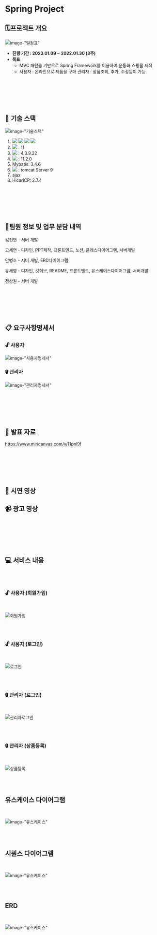 # Spring Project

## 🗓️프로젝트 개요

![image-"일정표"](img/Schedule.png)

- **진행 기간 : 2023.01.09 ~ 2022.01.30 (3주)**
- **목표**
  - MVC 패턴을 기반으로 Spring Framework를 이용하여 운동화 쇼핑몰 제작
  - 사용자 : 온라인으로 제품을 구매
    관리자 : 상품조회, 추가, 수정등이 가능
    
</br></br></br></br></br>
 
## :wrench: 기술 스택

![image-"기술스택"](img/TechnologyStack.jpg)
</br>

1. <img src="https://img.shields.io/badge/html5-E34F26?style=for-the-badge&logo=html5&logoColor=white">
   <img src="https://img.shields.io/badge/css-1572B6?style=for-the-badge&logo=css3&logoColor=white">
   <img src="https://img.shields.io/badge/javascript-F7DF1E?style=for-the-badge&logo=javascript&logoColor=black">
   <img src="https://img.shields.io/badge/jquery-0769AD?style=for-the-badge&logo=jquery&logoColor=white">
2. <img src="https://img.shields.io/badge/java-007396?style=for-the-badge&logo=java&logoColor=white"> : 11
3. <img src="https://img.shields.io/badge/spring-6DB33F?style=for-the-badge&logo=spring&logoColor=white"> : 4.3.9.22
4. <img src="https://img.shields.io/badge/oracle-F80000?style=for-the-badge&logo=oracle&logoColor=white"> : 11.2.0
5. Mybatis: 3.4.6
6. <img src="https://img.shields.io/badge/apache tomcat-F8DC75?style=for-the-badge&logo=apachetomcat&logoColor=white"> : tomcat Server 9
7. ajax
8. HicariCP: 2.7.4


    
</br></br></br></br></br>
 
## 👯팀원 정보 및 업무 분담 내역

김진현 - 서버 개발

고세연 - 디자인, PPT제작, 프론트엔드, 노션, 클래스다이어그램, 서버개발

안병호 - 서버 개발, ERD다이어그램

유세영 - 디자인, 깃허브, README, 프론트엔드, 유스케이스다이어그램, 서버개발

정상원 - 서버 개발
    
</br></br></br></br></br>
 
## :clipboard: 요구사항명세서

### :unlock: 사용자
![image-"사용자명세서"](img/user.png)



### :lock: 관리자
![image-"관리자명세서"](img/admin.png)
    
</br></br></br></br></br>
 
## :file_folder: 발표 자료

https://www.miricanvas.com/v/11pnl9f
    
</br></br></br></br></br>
 
## :information_desk_person: 시연 영상



## :video_camera: 광고 영상
    
</br></br></br></br></br>
 
## :computer: 서비스 내용

</br></br>

### :unlock: 사용자 (회원가입)
</br>

![회원가입](img/join.gif)

</br></br>

### :unlock: 사용자 (로그인)
</br>

![로그인](img/login.gif)

</br></br>

### :lock: 관리자 (로그인)
</br>

![관리자로그인](img/adminlogin.gif)

</br></br>

### :lock: 관리자 (상품등록)
</br>

![상품등록](img/ProductRegistration.gif)

</br></br>





## 유스케이스 다이어그램
</br>

![image-"유스케이스"](img/UseCase.gif)

</br></br>

## 시퀀스 다이어그램
</br>

![image-"유스케이스"](img/Sequence.png)

</br></br>

## ERD
</br>

![image-"유스케이스"](img/ERD.png)

</br></br>








